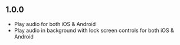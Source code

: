 ## 1.0.0

* Play audio for both iOS & Android
* Play audio in background with lock screen controls for both iOS & Android